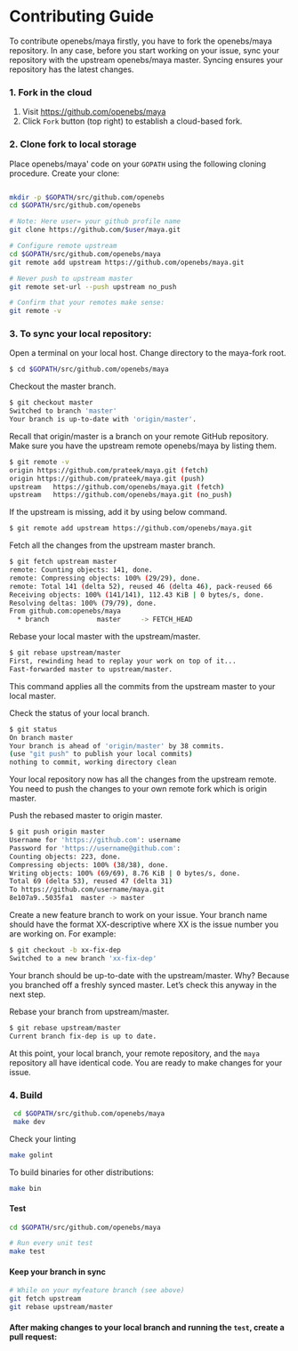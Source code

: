 # Contributing Guide

To contribute openebs/maya firstly, you have to fork the openebs/maya repository. In any case, before you start working on your issue, sync
your repository with the upstream openebs/maya master. Syncing ensures your repository has the latest changes.

### 1. Fork in the cloud

1. Visit https://github.com/openebs/maya
2. Click `Fork` button (top right) to establish a cloud-based fork.

### 2. Clone fork to local storage

Place openebs/maya' code on your `GOPATH` using the following cloning procedure.
Create your clone:

```sh

mkdir -p $GOPATH/src/github.com/openebs
cd $GOPATH/src/github.com/openebs

# Note: Here user= your github profile name
git clone https://github.com/$user/maya.git

# Configure remote upstream
cd $GOPATH/src/github.com/openebs/maya
git remote add upstream https://github.com/openebs/maya.git

# Never push to upstream master
git remote set-url --push upstream no_push

# Confirm that your remotes make sense:
git remote -v
```

### 3. To sync your local repository:
Open a terminal on your local host. Change directory to the maya-fork root.

```sh
$ cd $GOPATH/src/github.com/openebs/maya
```

 Checkout the master branch.

 ```sh
 $ git checkout master
 Switched to branch 'master'
 Your branch is up-to-date with 'origin/master'.
 ```

 Recall that origin/master is a branch on your remote GitHub repository.
 Make sure you have the upstream remote openebs/maya by listing them.

 ```sh
 $ git remote -v
 origin	https://github.com/prateek/maya.git (fetch)
 origin	https://github.com/prateek/maya.git (push)
 upstream	https://github.com/openebs/maya.git (fetch)
 upstream	https://github.com/openebs/maya.git (no_push)
 ```

 If the upstream is missing, add it by using below command.

 ```sh
 $ git remote add upstream https://github.com/openebs/maya.git
 ```
 Fetch all the changes from the upstream master branch.

 ```sh
 $ git fetch upstream master
 remote: Counting objects: 141, done.
 remote: Compressing objects: 100% (29/29), done.
 remote: Total 141 (delta 52), reused 46 (delta 46), pack-reused 66
 Receiving objects: 100% (141/141), 112.43 KiB | 0 bytes/s, done.
 Resolving deltas: 100% (79/79), done.
 From github.com:openebs/maya
   * branch            master     -> FETCH_HEAD
 ```

 Rebase your local master with the upstream/master.

 ```sh
 $ git rebase upstream/master
 First, rewinding head to replay your work on top of it...
 Fast-forwarded master to upstream/master.
 ```
 This command applies all the commits from the upstream master to your local master.

 Check the status of your local branch.

 ```sh
 $ git status
 On branch master
 Your branch is ahead of 'origin/master' by 38 commits.
 (use "git push" to publish your local commits)
 nothing to commit, working directory clean
 ```
 Your local repository now has all the changes from the upstream remote. You need to push the changes to your own remote fork which is origin master.

 Push the rebased master to origin master.

 ```sh
 $ git push origin master
 Username for 'https://github.com': username
 Password for 'https://username@github.com':
 Counting objects: 223, done.
 Compressing objects: 100% (38/38), done.
 Writing objects: 100% (69/69), 8.76 KiB | 0 bytes/s, done.
 Total 69 (delta 53), reused 47 (delta 31)
 To https://github.com/username/maya.git
 8e107a9..5035fa1  master -> master
 ```

 Create a new feature branch to work on your issue.
 Your branch name should have the format XX-descriptive where XX is the issue number you are working on. For example:

 ```sh
 $ git checkout -b xx-fix-dep
 Switched to a new branch 'xx-fix-dep'
 ```

 Your branch should be up-to-date with the upstream/master. Why? Because you branched off a freshly synced master. Let’s check this anyway in the next step.

 Rebase your branch from upstream/master.

 ```sh
 $ git rebase upstream/master
 Current branch fix-dep is up to date.
 ```
 At this point, your local branch, your remote repository, and the `maya` repository all have identical code. You are ready to make changes
 for your issue.


 ### 4. Build

```sh
 cd $GOPATH/src/github.com/openebs/maya
 make dev
 ```

 Check your linting

 ```sh
 make golint
 ```

 To build binaries for other distributions:

 ```sh
 make bin
 ```

 #### Test

 ```sh
 cd $GOPATH/src/github.com/openebs/maya

 # Run every unit test
 make test
```
#### Keep your branch in sync

```sh
# While on your myfeature branch (see above)
git fetch upstream
git rebase upstream/master
```

#### After making changes to your local branch and running the `test`, create a pull request:

